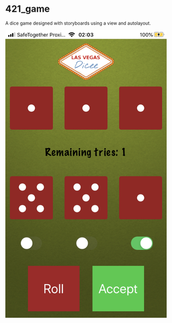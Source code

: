 # 421_game
A dice game designed with storyboards using a view and autolayout.  

<img src="IMG_FE463367BE10-1.jpeg"
     alt="App_screenshot"
     style="float: left; margin-right: 10px;" />
